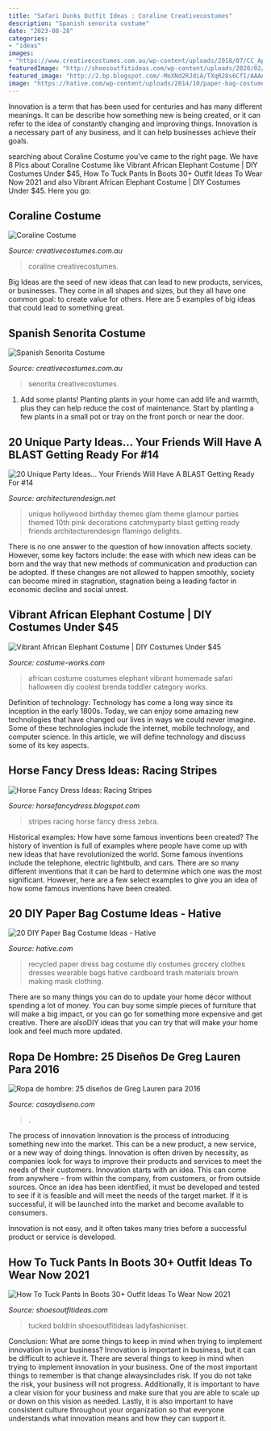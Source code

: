 ```yaml
---
title: "Safari Dunks Outfit Ideas : Coraline Creativecostumes"
description: "Spanish senorita costume"
date: "2023-08-28"
categories:
- "ideas"
images:
- "https://www.creativecostumes.com.au/wp-content/uploads/2018/07/CC_April_18_220-768x1024.jpg"
featuredImage: "http://shoesoutfitideas.com/wp-content/uploads/2020/02/erika_boldrin-wearing-zebra-print-sweater-blue-jeans-tucked-in-white-boots.jpg"
featured_image: "http://2.bp.blogspot.com/-MoXNd2RJdiA/TXqR28s6CfI/AAAAAAAAAgo/zEBJxJnogSU/s1600/Zebra4.jpg"
image: "https://hative.com/wp-content/uploads/2014/10/paper-bag-costume-ideas/20-grocery-bag-recycled-dress.jpg"
---
```



Innovation is a term that has been used for centuries and has many different meanings. It can be describe how something new is being created, or it can refer to the idea of constantly changing and improving things. Innovation is a necessary part of any business, and it can help businesses achieve their goals.

	

		
searching about Coraline Costume you've came to the right page. We have 8 Pics about Coraline Costume like Vibrant African Elephant Costume | DIY Costumes Under $45, How To Tuck Pants In Boots 30+ Outfit Ideas To Wear Now 2021 and also Vibrant African Elephant Costume | DIY Costumes Under $45. Here you go:
		
    
## Coraline Costume

<img loading=lazy src="https://www.creativecostumes.com.au/wp-content/uploads/2018/07/CC_April_18_255-768x1024.jpg" onerror="this.onerror=null;this.src='https://tse1.mm.bing.net/th?id=OIP.JKYfp8FLoakstBxOUPWxcwHaJ4&amp;pid=15.1';" alt="Coraline Costume">

_Source: creativecostumes.com.au_

>coraline creativecostumes. 

	

Big Ideas are the seed of new ideas that can lead to new products, services, or businesses. They come in all shapes and sizes, but they all have one common goal: to create value for others. Here are 5 examples of big ideas that could lead to something great.

    
## Spanish Senorita Costume

<img loading=lazy src="https://www.creativecostumes.com.au/wp-content/uploads/2018/07/CC_April_18_220-768x1024.jpg" onerror="this.onerror=null;this.src='https://tse2.mm.bing.net/th?id=OIP._ImCJoBz3jS5OOc-z3iRdAHaJ4&amp;pid=15.1';" alt="Spanish Senorita Costume">

_Source: creativecostumes.com.au_

>senorita creativecostumes. 

	

1. Add some plants! Planting plants in your home can add life and warmth, plus they can help reduce the cost of maintenance. Start by planting a few plants in a small pot or tray on the front porch or near the door.

    
## 20 Unique Party Ideas… Your Friends Will Have A BLAST Getting Ready For #14

<img loading=lazy src="https://cdn.architecturendesign.net/wp-content/uploads/2016/05/AD-Unique-Party-Themes-02.jpg" onerror="this.onerror=null;this.src='https://tse3.mm.bing.net/th?id=OIP.PUaSgNIJ02lezm1Uzc7rogHaUJ&amp;pid=15.1';" alt="20 Unique Party Ideas… Your Friends Will Have A BLAST Getting Ready For #14">

_Source: architecturendesign.net_

>unique hollywood birthday themes glam theme glamour parties themed 10th pink decorations catchmyparty blast getting ready friends architecturendesign flamingo delights. 

	

There is no one answer to the question of how innovation affects society. However, some key factors include: the ease with which new ideas can be born and the way that new methods of communication and production can be adopted. If these changes are not allowed to happen smoothly, society can become mired in stagnation, stagnation being a leading factor in economic decline and social unrest.

    
## Vibrant African Elephant Costume | DIY Costumes Under $45

<img loading=lazy src="https://photos.costume-works.com/full/vibrant_african_elephant.jpg" onerror="this.onerror=null;this.src='https://tse2.mm.bing.net/th?id=OIP.RZxfdK14Fq13FOPeQuqMqQHaJ3&amp;pid=15.1';" alt="Vibrant African Elephant Costume | DIY Costumes Under $45">

_Source: costume-works.com_

>african costume costumes elephant vibrant homemade safari halloween diy coolest brenda toddler category works. 

	

Definition of technology:
Technology has come a long way since its inception in the early 1800s. Today, we can enjoy some amazing new technologies that have changed our lives in ways we could never imagine. Some of these technologies include the internet, mobile technology, and computer science. In this article, we will define technology and discuss some of its key aspects.

    
## Horse Fancy Dress Ideas: Racing Stripes

<img loading=lazy src="http://2.bp.blogspot.com/-MoXNd2RJdiA/TXqR28s6CfI/AAAAAAAAAgo/zEBJxJnogSU/s1600/Zebra4.jpg" onerror="this.onerror=null;this.src='https://tse4.mm.bing.net/th?id=OIP.MhpnObsw29MKDLHNqtaYzwAAAA&amp;pid=15.1';" alt="Horse Fancy Dress Ideas: Racing Stripes">

_Source: horsefancydress.blogspot.com_

>stripes racing horse fancy dress zebra. 

	

Historical examples: How have some famous inventions been created?
The history of invention is full of examples where people have come up with new ideas that have revolutionized the world. Some famous inventions include the telephone, electric lightbulb, and cars. There are so many different inventions that it can be hard to determine which one was the most significant. However, here are a few select examples to give you an idea of how some famous inventions have been created.

    
## 20 DIY Paper Bag Costume Ideas - Hative

<img loading=lazy src="https://hative.com/wp-content/uploads/2014/10/paper-bag-costume-ideas/20-grocery-bag-recycled-dress.jpg" onerror="this.onerror=null;this.src='https://tse3.mm.bing.net/th?id=OIP.yWExExEMN2YaNtTSUF2gZwHaHa&amp;pid=15.1';" alt="20 DIY Paper Bag Costume Ideas - Hative">

_Source: hative.com_

>recycled paper dress bag costume diy costumes grocery clothes dresses wearable bags hative cardboard trash materials brown making mask clothing. 

	

There are so many things you can do to update your home décor without spending a lot of money. You can buy some simple pieces of furniture that will make a big impact, or you can go for something more expensive and get creative. There are alsoDIY ideas that you can try that will make your home look and feel much more updated.

    
## Ropa De Hombre: 25 Diseños De Greg Lauren Para 2016

<img loading=lazy src="https://casaydiseno.com/wp-content/uploads/2016/02/ropa-de-hombre-disenos-modelos-pasarela-temporada-2016.jpg" onerror="this.onerror=null;this.src='https://tse3.mm.bing.net/th?id=OIP.XNcLy2NgRae-zfnsnjqEHwHaLG&amp;pid=15.1';" alt="Ropa de hombre: 25 diseños de Greg Lauren para 2016">

_Source: casaydiseno.com_

>. 

	

The process of innovation
Innovation is the process of introducing something new into the market. This can be a new product, a new service, or a new way of doing things. Innovation is often driven by necessity, as companies look for ways to improve their products and services to meet the needs of their customers.
Innovation starts with an idea. This can come from anywhere – from within the company, from customers, or from outside sources. Once an idea has been identified, it must be developed and tested to see if it is feasible and will meet the needs of the target market. If it is successful, it will be launched into the market and become available to consumers.

Innovation is not easy, and it often takes many tries before a successful product or service is developed.

    
## How To Tuck Pants In Boots 30+ Outfit Ideas To Wear Now 2021

<img loading=lazy src="http://shoesoutfitideas.com/wp-content/uploads/2020/02/erika_boldrin-wearing-zebra-print-sweater-blue-jeans-tucked-in-white-boots.jpg" onerror="this.onerror=null;this.src='https://tse3.mm.bing.net/th?id=OIP.t5NwzkqCawg_19OnalY31gHaJP&amp;pid=15.1';" alt="How To Tuck Pants In Boots 30+ Outfit Ideas To Wear Now 2021">

_Source: shoesoutfitideas.com_

>tucked boldrin shoesoutfitideas ladyfashioniser. 

	

Conclusion: What are some things to keep in mind when trying to implement innovation in your business?
Innovation is important in business, but it can be difficult to achieve it. There are several things to keep in mind when trying to implement innovation in your business. One of the most important things to remember is that change alwaysincludes risk. If you do not take the risk, your business will not progress. Additionally, it is important to have a clear vision for your business and make sure that you are able to scale up or down on this vision as needed. Lastly, it is also important to have consistent culture throughout your organization so that everyone understands what innovation means and how they can support it.

